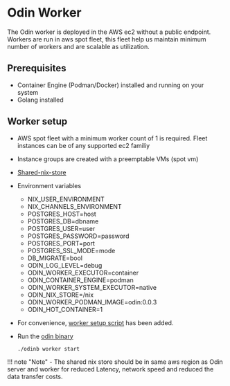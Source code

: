 # Odin Worker
The Odin worker is deployed in the AWS ec2 without a public endpoint. Workers are run in aws spot fleet, this fleet help us maintain minimum number of workers and are scalable as utilization.
## Prerequisites
- Container Engine (Podman/Docker) installed and running on your system
- Golang installed

## Worker setup
- AWS spot fleet with a minimum worker count of 1 is required.
  Fleet instances can be of any supported ec2 familiy

- Instance groups are created with a preemptable VMs (spot vm)
- [Shared-nix-store](./shared_nix_store.md)
- Environment variables
    * NIX_USER_ENVIRONMENT
    * NIX_CHANNELS_ENVIRONMENT
    * POSTGRES_HOST=host
    * POSTGRES_DB=dbname
    * POSTGRES_USER=user
    * POSTGRES_PASSWORD=password
    * POSTGRES_PORT=port
    * POSTGRES_SSL_MODE=mode
    * DB_MIGRATE=bool 
    * ODIN_LOG_LEVEL=debug
    * ODIN_WORKER_EXECUTOR=container
    * ODIN_CONTAINER_ENGINE=podman
    * ODIN_WORKER_SYSTEM_EXECUTOR=native
    * ODIN_NIX_STORE=/nix
    * ODIN_WORKER_PODMAN_IMAGE=odin:0.0.3
    * ODIN_HOT_CONTAINER=1
- For convenience, [worker setup script](https://valnix-stage-bucket.s3.amazonaws.com/deploy.sh) has been added.
- Run the [odin binary](https://valnix-stage-bucket.s3.amazonaws.com/odinb)
  ```
  ./odinb worker start
  ```


!!! note "Note"
    - The shared nix store should be in same aws region as Odin server and worker for reduced Latency, network speed and reduced
      the data transfer costs.
